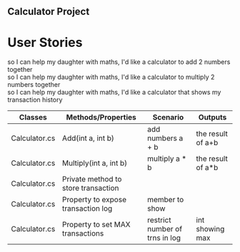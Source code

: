 ## Calculator Project

# User Stories

so I can help my daughter with maths, I'd like a calculator to add 2 numbers together  
so I can help my daughter with maths, I'd like a calculator to multiply 2 numbers together  
so I can help my daughter with maths, I'd like a calculator that shows my transaction history  


| Classes         | Methods/Properties                                 | Scenario                        | Outputs          |
|-----------------|----------------------------------------------------|---------------------------------|------------------
|Calculator.cs    |Add(int a, int b)                                   |add numbers a + b                |the result of a+b
|Calculator.cs    |Multiply(int a, int b)                              |multiply a * b                   |the result of a*b
|Calculator.cs    |Private method to store transaction
|Calculator.cs    |Property to expose transaction log                  |member to show   
|Calculator.cs    |Property to set MAX transactions                    |restrict number of trns in log   |int showing max 
